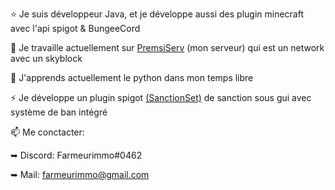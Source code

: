 ⭐ Je suis développeur Java, et je développe aussi des plugin minecraft avec l'api spigot & BungeeCord

🔭 Je travaille actuellement sur [PremsiServ](https://discord.gg/vWrtFCXmAs) (mon serveur) qui est un network avec un skyblock
   
 
🌱 J'apprends actuellement le python dans mon temps libre
 

⚡ Je développe un plugin spigot [(SanctionSet)](https://www.spigotmc.org/resources/sanctionset.89580/) de sanction sous gui avec système de ban intégré
   
📫 Me conctacter:
 
   ➥ Discord: Farmeurimmo#0462
   
   ➥ Mail: farmeurimmo@gmail.com
